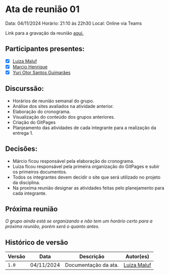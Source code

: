 # Ata de reunião 01

Data: 04/11/2024 
Horário: 21:10 às 22h30 
Local: Online via Teams

Link para a gravação da reunião [aqui.](https://unbbr.sharepoint.com/:v:/s/GRUPO8-IHC/Ec0VjBNfOt5AoTrdkSzGGN0BXLKnBMt1Ov8AXrUR8_FT9Q?nav=eyJyZWZlcnJhbEluZm8iOnsicmVmZXJyYWxBcHAiOiJTdHJlYW1XZWJBcHAiLCJyZWZlcnJhbFZpZXciOiJTaGFyZURpYWxvZy1MaW5rIiwicmVmZXJyYWxBcHBQbGF0Zm9ybSI6IldlYiIsInJlZmVycmFsTW9kZSI6InZpZXcifX0%3D&e=qv7KQP)

## Participantes presentes:

- [x] [Luiza Maluf](https://github.com/LuizaMaluf)
- [x] [Marcio Henrique](https://github.com/DeM4rcio)
- [x] [Yuri Otor Santos Guimarães](https://github.com/yuri221022210)

## Discurssão:

- Horários de reunião semanal do grupo.
- Análise dos sites avaliados na atividade anterior.
- Elaboração do cronograma.
- Visualização do conteúdo dos grupos anteriores.
- Criação do GitPages
- Planjeamento das atividades de cada integrante para a realização da entrega 1.

## Decisões:

- Márcio ficou responsável pela elaboração do cronograma.
- Luiza ficou responsável pela primeira organização do GitPages e subir os primeiros documentos.
- Todos os integrantes devem decidir o site que será utilizado no projeto da disciplina.
- Na proxima reunião designar as atividades feitas pelo planejamento para cada integrante.

## Próxima reunião

_O grupo ainda está se organizando e não tem um horário certo para a próxima reunião, porém será o quanto antes._


## Histórico de versão

| Versão |    Data    |      Descrição      |             Autor(es)                        |
|--------|------------|---------------------|----------------------------------------------|
| `1.0`  | 04/11/2024 | Documentação da ata. | [Luiza Maluf](https://github.com/LuizaMaluf)   |